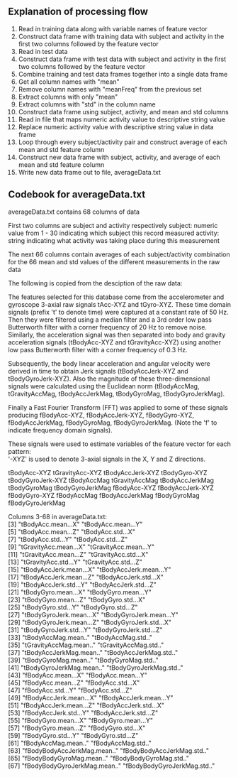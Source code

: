 ## Explanation of processing flow

1. Read in training data along with variable names of feature vector
2. Construct data frame with training data with subject and activity in the first two columns followed by the feature vector
3. Read in test data
4. Construct data frame with test data with subject and activity in the first two columns followed by the feature vector
5. Combine training and test data frames together into a single data frame
6. Get all column names with "mean"
7. Remove column names with "meanFreq" from the previous set
8. Extract columns with only "mean"
9. Extract columns with "std" in the column name
10. Construct data frame using subject, activity, and mean and std columns
11. Read in file that maps numeric activity value to descriptive string value
12. Replace numeric activity value with descriptive string value in data frame
13. Loop through every subject/activity pair and construct average of each mean and std feature column
14. Construct new data frame with subject, activity, and average of each mean and std feature column
15. Write new data frame out to file, averageData.txt

## Codebook for averageData.txt

averageData.txt contains 68 columns of data

First two columns are subject and activity respectively
  subject: numeric value from 1 - 30 indicating which subject this record measured
  activity: string indicating what activity was taking place during this measurement
  
The next 66 columns contain averages of each subject/activity combination for the 66 mean and std values of the different measurements in the raw data

The following is copied from the desciption of the raw data:

The features selected for this database come from the accelerometer and gyroscope 3-axial raw signals tAcc-XYZ and tGyro-XYZ. These time domain signals (prefix 't' to denote time) were captured at a constant rate of 50 Hz. Then they were filtered using a median filter and a 3rd order low pass Butterworth filter with a corner frequency of 20 Hz to remove noise. Similarly, the acceleration signal was then separated into body and gravity acceleration signals (tBodyAcc-XYZ and tGravityAcc-XYZ) using another low pass Butterworth filter with a corner frequency of 0.3 Hz. 

Subsequently, the body linear acceleration and angular velocity were derived in time to obtain Jerk signals (tBodyAccJerk-XYZ and tBodyGyroJerk-XYZ). Also the magnitude of these three-dimensional signals were calculated using the Euclidean norm (tBodyAccMag, tGravityAccMag, tBodyAccJerkMag, tBodyGyroMag, tBodyGyroJerkMag). 

Finally a Fast Fourier Transform (FFT) was applied to some of these signals producing fBodyAcc-XYZ, fBodyAccJerk-XYZ, fBodyGyro-XYZ, fBodyAccJerkMag, fBodyGyroMag, fBodyGyroJerkMag. (Note the 'f' to indicate frequency domain signals). 

These signals were used to estimate variables of the feature vector for each pattern:  
'-XYZ' is used to denote 3-axial signals in the X, Y and Z directions.

tBodyAcc-XYZ
tGravityAcc-XYZ
tBodyAccJerk-XYZ
tBodyGyro-XYZ
tBodyGyroJerk-XYZ
tBodyAccMag
tGravityAccMag
tBodyAccJerkMag
tBodyGyroMag
tBodyGyroJerkMag
fBodyAcc-XYZ
fBodyAccJerk-XYZ
fBodyGyro-XYZ
fBodyAccMag
fBodyAccJerkMag
fBodyGyroMag
fBodyGyroJerkMag

Columns 3-68 in averageData.txt:                   
[3] "tBodyAcc.mean...X"           "tBodyAcc.mean...Y"          
[5] "tBodyAcc.mean...Z"           "tBodyAcc.std...X"           
[7] "tBodyAcc.std...Y"            "tBodyAcc.std...Z"           
[9] "tGravityAcc.mean...X"        "tGravityAcc.mean...Y"       
[11] "tGravityAcc.mean...Z"        "tGravityAcc.std...X"        
[13] "tGravityAcc.std...Y"         "tGravityAcc.std...Z"        
[15] "tBodyAccJerk.mean...X"       "tBodyAccJerk.mean...Y"      
[17] "tBodyAccJerk.mean...Z"       "tBodyAccJerk.std...X"       
[19] "tBodyAccJerk.std...Y"        "tBodyAccJerk.std...Z"       
[21] "tBodyGyro.mean...X"          "tBodyGyro.mean...Y"         
[23] "tBodyGyro.mean...Z"          "tBodyGyro.std...X"          
[25] "tBodyGyro.std...Y"           "tBodyGyro.std...Z"          
[27] "tBodyGyroJerk.mean...X"      "tBodyGyroJerk.mean...Y"     
[29] "tBodyGyroJerk.mean...Z"      "tBodyGyroJerk.std...X"      
[31] "tBodyGyroJerk.std...Y"       "tBodyGyroJerk.std...Z"      
[33] "tBodyAccMag.mean.."          "tBodyAccMag.std.."          
[35] "tGravityAccMag.mean.."       "tGravityAccMag.std.."       
[37] "tBodyAccJerkMag.mean.."      "tBodyAccJerkMag.std.."      
[39] "tBodyGyroMag.mean.."         "tBodyGyroMag.std.."         
[41] "tBodyGyroJerkMag.mean.."     "tBodyGyroJerkMag.std.."     
[43] "fBodyAcc.mean...X"           "fBodyAcc.mean...Y"          
[45] "fBodyAcc.mean...Z"           "fBodyAcc.std...X"           
[47] "fBodyAcc.std...Y"            "fBodyAcc.std...Z"           
[49] "fBodyAccJerk.mean...X"       "fBodyAccJerk.mean...Y"      
[51] "fBodyAccJerk.mean...Z"       "fBodyAccJerk.std...X"       
[53] "fBodyAccJerk.std...Y"        "fBodyAccJerk.std...Z"       
[55] "fBodyGyro.mean...X"          "fBodyGyro.mean...Y"         
[57] "fBodyGyro.mean...Z"          "fBodyGyro.std...X"          
[59] "fBodyGyro.std...Y"           "fBodyGyro.std...Z"          
[61] "fBodyAccMag.mean.."          "fBodyAccMag.std.."          
[63] "fBodyBodyAccJerkMag.mean.."  "fBodyBodyAccJerkMag.std.."  
[65] "fBodyBodyGyroMag.mean.."     "fBodyBodyGyroMag.std.."     
[67] "fBodyBodyGyroJerkMag.mean.." "fBodyBodyGyroJerkMag.std.." 